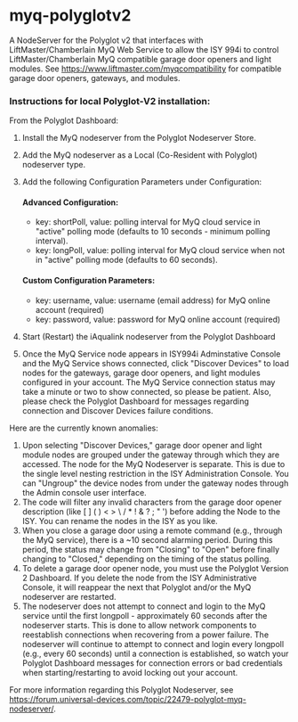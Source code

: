 # myq-polyglotv2
A NodeServer for the Polyglot v2 that interfaces with LiftMaster/Chamberlain MyQ Web Service to allow the ISY 994i to control LiftMaster/Chamberlain MyQ compatible garage door openers and light modules. See https://www.liftmaster.com/myqcompatibility for compatible garage door openers, gateways, and modules.

### Instructions for local Polyglot-V2 installation:

From the Polyglot Dashboard:
1. Install the MyQ nodeserver from the Polyglot Nodeserver Store.
2. Add the MyQ nodeserver as a Local (Co-Resident with Polyglot) nodeserver type.
3. Add the following Configuration Parameters under Configuration:

    #### Advanced Configuration:
    - key: shortPoll, value: polling interval for MyQ cloud service in "active" polling mode (defaults to 10 seconds - minimum polling interval).
    - key: longPoll, value: polling interval for MyQ cloud service when not in "active" polling mode (defaults to 60 seconds).

    #### Custom Configuration Parameters:
    - key: username, value: username (email address) for MyQ online account (required)
    - key: password, value: password for MyQ online account (required)

4. Start (Restart) the iAqualink nodeserver from the Polyglot Dashboard
5. Once the MyQ Service node appears in ISY994i Adminstative Console and the MyQ Service shows connected, click "Discover Devices" to load nodes for the gateways, garage door openers, and light modules configured in your account. The MyQ Service connection status may take a minute or two to show connected, so please be patient. Also, please check the Polyglot Dashboard for messages regarding connection and Discover Devices failure conditions.

Here are the currently known anomalies:

1. Upon selecting "Discover Devices," garage door opener and light module nodes are grouped under the gateway through which they are accessed. The node for the MyQ Nodeserver is separate. This is due to the single level nesting restriction in the ISY Administration Console. You can "Ungroup" the device nodes from under the gateway nodes through the Admin console user interface.
2. The code will filter any invalid characters from the garage door opener description (like [ ] ( ) < > \ / * ! & ? ; " ') before adding the Node to the ISY. You can rename the nodes in the ISY as you like.
3. When you close a garage door using a remote command (e.g., through the MyQ service), there is a ~10 second alarming period. During this period, the status may change from "Closing" to "Open" before finally changing to "Closed," depending on the timing of the status polling.
4. To delete a garage door opener node, you must use the Polyglot Version 2 Dashboard. If you delete the node from the ISY Administrative Console, it will reappear the next that Polyglot and/or the MyQ nodeserver are restarted.
5. The nodeserver does not attempt to connect and login to the MyQ service until the first longpoll - approximately 60 seconds after the nodeserver starts. This is done to allow network components to reestablish connections when recovering from a power failure. The nodeserver will continue to attempt to connect and login every longpoll (e.g., every 60 seconds) until a connection is established, so watch your Polyglot Dashboard messages for connection errors or bad credentials when starting/restarting to avoid locking out your account.

For more information regarding this Polyglot Nodeserver, see https://forum.universal-devices.com/topic/22479-polyglot-myq-nodeserver/.